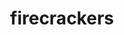 ---
id: 5d34bd52a00c8e001482a482
servings:
notes:
directions: 'combine oil
 pepper and ranch dressing in gallon ziploc. add crackers.  rotate and massage bag to distribute mixture.  these are best if left to sit for several hours before serving.'
ingredients: '5/8 c canola oil
2 packets ranch dressing mix
1 tbs red pepper flakes
2 sleeves saltine crackers'
rating: 4
ease: easy
img:
category: appetizer
href:
totalTime:
cookTime:
prepTime:
title: firecrackers
slug: firecrackers
---